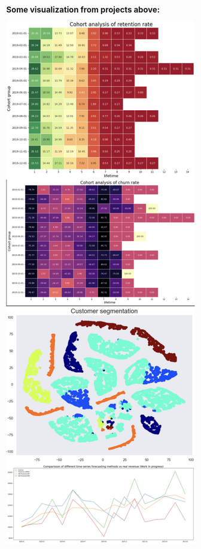 ## Some visualization from projects above:

![alt text](https://github.com/Denis1gn/portfolio/blob/main/SQL:Python%20projects/project%20results%20visualization/cohortretention.png)
![alt text](https://github.com/Denis1gn/portfolio/blob/main/SQL:Python%20projects/project%20results%20visualization/cohortchurn.png)
![alt text](https://github.com/Denis1gn/portfolio/blob/main/SQL:Python%20projects/project%20results%20visualization/cluster%20analysis.png)
![alt text](https://github.com/Denis1gn/portfolio/blob/main/SQL:Python%20projects/project%20results%20visualization/forecasting.png)
